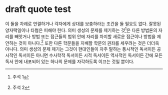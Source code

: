 # draft quote test

이 둘을 차례로 연결하거나 각자에게 상대를 보충하라는 조건을 둘 필요도 없다. 잘못된 양자택일이나 타협은 피해야 한다. 의미 생성의 문제를 제기하는 것[^23]은 다른 방법론의 자리를 빼앗거나 방법 또는 접근들의 범위 안에 자리를 차지할 새로운 접근이나 방법을 제안하는 것이 아니다.[^36] 또한 다른 학문들을 지배할 학문의 권좌를 세우려는 것은 더더욱 아니다. 의미 생성의 문제 제기는 그것이 현대인들이 자주 말하는 통시적인 독서이든 공시적인 독서이든 아니면 수사학적 독서이든 시적 독서이든 역사적인 독서이든 간에 모든 독서 안에 내포되어 있는 하나의 문제를 자각하도록 이끄는 것일 뿐이다.  



[^23]: 주석 1
[^36]: 주석 2
